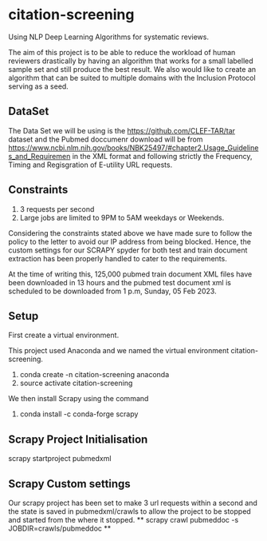 # citation-screening
Using NLP Deep Learning Algorithms for systematic reviews. 

The aim of this project is to be able to reduce the workload of human reviewers drastically by having an algorithm that works for a small labelled sample set and still produce the best result. We also would like to create an algorithm that can be suited to multiple domains with the Inclusion Protocol serving as a seed.

## DataSet
The Data Set we will be using is the https://github.com/CLEF-TAR/tar dataset and the Pubmed doccumenr download will be from https://www.ncbi.nlm.nih.gov/books/NBK25497/#chapter2.Usage_Guidelines_and_Requiremen in the XML format and following strictly the Frequency, Timing and Regisgration of E-utility URL requests.

## Constraints
1. 3 requests per second
2. Large jobs are limited to 9PM to 5AM weekdays or Weekends.

Considering the constraints stated above we have made sure to follow the policy to the letter to avoid our IP address from being blocked. Hence, the custom settings for our SCRAPY spyder for both test and train document extraction has been properly handled to cater to the requirements.

At the time of writing this, 125,000 pubmed train document XML files have been downloaded in 13 hours and the pubmed test document xml is scheduled to be downloaded from 1 p.m, Sunday, 05 Feb 2023.

## Setup
First create a virtual environment. 

This project used Anaconda and we named the virtual environment citation-screening.
1. conda create -n citation-screening anaconda
2. source activate citation-screening


We then install Scrapy using the command 
1. conda install -c conda-forge scrapy

## Scrapy Project Initialisation
scrapy startproject pubmedxml

## Scrapy Custom settings
Our scrapy project has been set to make 3 url requests within a second and the state is saved in pubmedxml/crawls to allow the project to be stopped and started from the where it stopped.
** scrapy crawl pubmeddoc -s JOBDIR=crawls/pubmeddoc **


